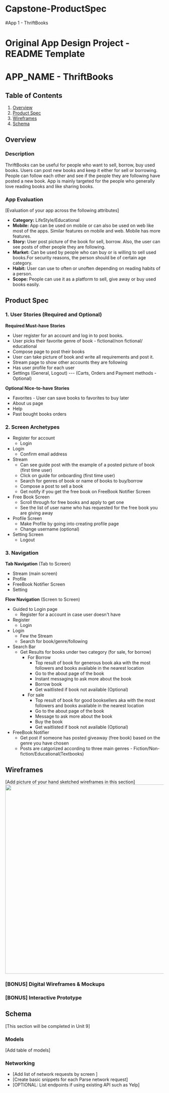 # Capstone-ProductSpec

#App 1 - ThriftBooks

Original App Design Project - README Template
===

# APP_NAME -  ThriftBooks

## Table of Contents
1. [Overview](#Overview)
1. [Product Spec](#Product-Spec)
1. [Wireframes](#Wireframes)
2. [Schema](#Schema)

## Overview
### Description
ThriftBooks can be useful for people who want to sell, borrow, buy used books. Users can post new books and keep it either for sell or borrowing. People can follow each other and see if the people they are following have posted a new book. App is mainly targeted for the people who generally love reading books and like sharing books.

### App Evaluation
[Evaluation of your app across the following attributes]
- **Category:** LifeStyle/Educational
- **Mobile:** App can be used on mobile or can also be used on web like most of the apps. Similar features on mobile and web. Mobile has more features.
- **Story:** User post picture of the book for sell, borrow. Also, the user can see posts of other people they are following. 
- **Market:** Can be used by people who can buy or is willing to sell used books.For security reasons, the person should be of certain age category.
- **Habit:** User can use to often or unoften depending on reading habits of a person. 
- **Scope:** People can use it as a platform to sell, give away or buy used books easily. 

## Product Spec

### 1. User Stories (Required and Optional)

**Required Must-have Stories**

* User register for an account and log in to post books.
* User picks their favorite genre of book - fictional/non fictional/ educational
* Compose page to post their books 
* User can take picture of book and write all requirements and post it.
* Stream page to show other accounts they are following
* Has user profile for each user 
* Settings (General, Logout) --- (Carts, Orders and Payment methods - Optional)

**Optional Nice-to-have Stories**

* Favorites - User can save books to favorites to buy later 
* About us page
* Help 
* Past bought books orders

### 2. Screen Archetypes

* Register for account
   * Login
* Login 
   * Confirm email address
* Stream
   * Can see guide post with the example of a posted picture of book (first time user)
   * Click on guide for onboarding (first time user)
   * Search for genres of book or name of books to buy/borrow 
   * Compose a post to sell a book
   * Get notify if you get the free book on FreeBook Notifier Screen
* Free Book Screen
   * Scroll through for free books and apply to get one 
   * See the list of user name who has requested for the free book you are giving away
* Profile Screen
   * Make Profile by going into creating profile page
   * Change username (optional)
* Setting Screen
   * Logout
 
### 3. Navigation

**Tab Navigation** (Tab to Screen)

* Stream (main screen)
* Profile
* FreeBook Notifier Screen
* Setting

**Flow Navigation** (Screen to Screen)

* Guided to Login page
   * Register for a account in case user doesn't have 
* Register
   * Login
* Login
   * Few the Stream
   * Search for book/genre/following 
* Search Bar
   * Get Results for books under two category (for sale, for borrow)
     * For Borrow
       * Top result of book for generous book aka with the most followers and books available in the nearest location
       * Go to the about page of the book 
       * Instant messaging to ask more about the book
       * Borrow book 
       * Get waitlisted if book not available (Optional)
     * For sale 
       * Top result of book for good booksellers aka with the most followers and books available in the nearest location
       * Go to the about page of the book
       * Message to ask more about the book 
       * Buy the book
       * Get waitlisted if book not available (Optional)
 * FreeBook Notifier 
   * Get post if someone has posted giveaway (free book) based on the genre you have chosen 
   * Posts are catgorized according to three main genres - Fiction/Non-fiction/Educational(Textbooks)
## Wireframes
[Add picture of your hand sketched wireframes in this section]
<img src="YOUR_WIREFRAME_IMAGE_URL" width=600>

### [BONUS] Digital Wireframes & Mockups

### [BONUS] Interactive Prototype

## Schema 
[This section will be completed in Unit 9]
### Models
[Add table of models]
### Networking
- [Add list of network requests by screen ]
- [Create basic snippets for each Parse network request]
- [OPTIONAL: List endpoints if using existing API such as Yelp]
